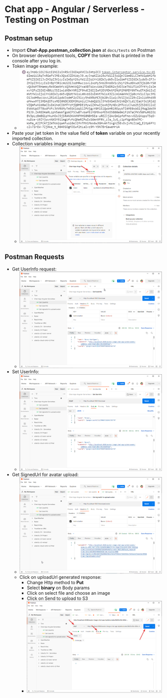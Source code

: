 # Chat app - Angular / Serverless - Testing on Postman

## Postman setup

 - Import **Chat-App.postman_collection.json** at `docs/tests` on Postman
 - On browser development tools, **COPY** the token that is printed in the console after you log in.
 - Token image example:
	 - ![JWT Token](docs/tests/screenshots/postman-01.png)
- Paste your jwt token in the value field of **token** variable on your recently imported collection.
-  Collection variables image example:
	-  ![Postman collection variables](docs/tests/screenshots/postman-02.png)

## Postman Requests
- Get UserInfo request:
	- ![Get UserInfo request](docs/tests/screenshots/postman-03.png)
- Set UserInfo:
	- ![Set UserInfo request](docs/tests/screenshots/postman-04.png)
- Get SignedUrl for avatar upload:
	- ![Get SignedUrl for avatar upload](docs/tests/screenshots/postman-05.png)
	- Click on uploadUrl generated response:
		- Change Http method to **Put**
		-  Select **binary** on Body params
		-  Click on select file and choose an image
		-  Click on Send to upload to S3
		- ![Get SignedUrl for avatar upload](docs/tests/screenshots/postman-06.png)